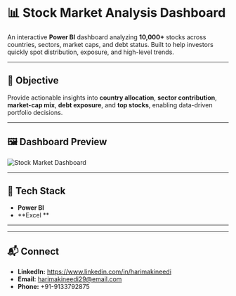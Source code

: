 # 📊 Stock Market Analysis Dashboard

An interactive **Power BI** dashboard analyzing **10,000+** stocks across countries, sectors, market caps, and debt status. Built to help investors quickly spot distribution, exposure, and high-level trends.

---

## 🎯 Objective
Provide actionable insights into **country allocation**, **sector contribution**, **market-cap mix**, **debt exposure**, and **top stocks**, enabling data-driven portfolio decisions.

---

## 🖼️ Dashboard Preview
<!-- Replace with your repo image path -->
![Stock Market Dashboard](stock-market-dashboard.png)

---

## 🔧 Tech Stack
- **Power BI** 
- **Excel **  


---




---

## 📬 Connect
- **LinkedIn:** https://www.linkedin.com/in/harimakineedi  
- **Email:** harimakineedi29@email.com  
- **Phone:** +91-9133792875



